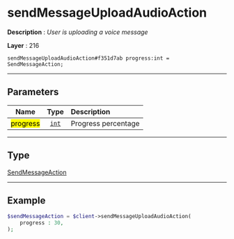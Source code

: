 # sendMessageUploadAudioAction

**Description** : *User is uploading a voice message*

**Layer** : 216

```tl
sendMessageUploadAudioAction#f351d7ab progress:int = SendMessageAction;
```

---

## Parameters

| Name | Type | Description |
| :---: | :---: | :--- |
| <mark>progress</mark> | [`int`](type/int) | Progress percentage |

---

## Type

[SendMessageAction](type/SendMessageAction)

---

## Example

```php
$sendMessageAction = $client->sendMessageUploadAudioAction(
	progress : 30,
);
```